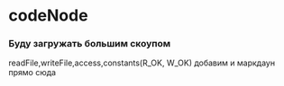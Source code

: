 # codeNode
### Буду загружать большим скоупом
readFile,writeFile,access,constants(R_OK, W_OK)
добавим и маркдаун прямо сюда
